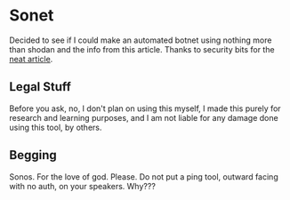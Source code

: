 # Sonet

Decided to see if I could make an automated botnet using nothing more than shodan and the info from this article. Thanks to security bits for the [neat article](https://security-bits.de/posts/2018/11/11/exposed_sonos_interface.html).

## Legal Stuff

Before you ask, no, I don't plan on using this myself, I made this purely for research and learning purposes, and I am not liable for any damage done using this tool, by others. 

## Begging

Sonos. For the love of god. Please. Do not put a ping tool, outward facing with no auth, on your speakers. Why???
